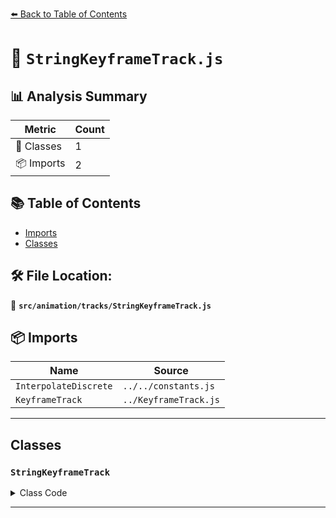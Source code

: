[⬅️ Back to Table of Contents](../../../index.md)

# 📄 `StringKeyframeTrack.js`

## 📊 Analysis Summary

| Metric | Count |
|--------|-------|
| 🧱 Classes | 1 |
| 📦 Imports | 2 |

## 📚 Table of Contents

- [Imports](#imports)
- [Classes](#classes)

## 🛠️ File Location:
📂 **`src/animation/tracks/StringKeyframeTrack.js`**

## 📦 Imports

| Name | Source |
|------|--------|
| `InterpolateDiscrete` | `../../constants.js` |
| `KeyframeTrack` | `../KeyframeTrack.js` |


---

## Classes

### `StringKeyframeTrack`

<details><summary>Class Code</summary>

```ts
class StringKeyframeTrack extends KeyframeTrack {

	/**
	 * Constructs a new string keyframe track.
	 *
	 * This keyframe track type has no `interpolation` parameter because the
	 * interpolation is always discrete.
	 *
	 * @param {string} name - The keyframe track's name.
	 * @param {Array<number>} times - A list of keyframe times.
	 * @param {Array<string>} values - A list of keyframe values.
	 */
	constructor( name, times, values ) {

		super( name, times, values );

	}

}
```
</details>


---